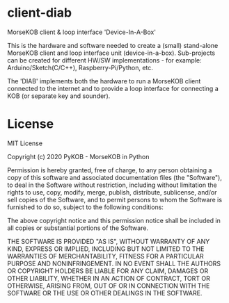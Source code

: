 # client-diab
MorseKOB client &amp; loop interface 'Device-In-A-Box'

This is the hardware and software needed to create a (small) stand-alone MorseKOB client and loop interface unit (device-in-a-box). Sub-projects can be created for different HW/SW implementations - for example: Arduino/Sketch(C/C++), Raspberry-Pi/Python, etc.

The 'DIAB' implements both the hardware to run a MorseKOB client connected to the internet and to provide a loop interface for connecting a KOB (or separate key and sounder).

# License
MIT License

Copyright (c) 2020 PyKOB - MorseKOB in Python

Permission is hereby granted, free of charge, to any person obtaining a copy
of this software and associated documentation files (the "Software"), to deal
in the Software without restriction, including without limitation the rights
to use, copy, modify, merge, publish, distribute, sublicense, and/or sell
copies of the Software, and to permit persons to whom the Software is
furnished to do so, subject to the following conditions:

The above copyright notice and this permission notice shall be included in all
copies or substantial portions of the Software.

THE SOFTWARE IS PROVIDED "AS IS", WITHOUT WARRANTY OF ANY KIND, EXPRESS OR
IMPLIED, INCLUDING BUT NOT LIMITED TO THE WARRANTIES OF MERCHANTABILITY,
FITNESS FOR A PARTICULAR PURPOSE AND NONINFRINGEMENT. IN NO EVENT SHALL THE
AUTHORS OR COPYRIGHT HOLDERS BE LIABLE FOR ANY CLAIM, DAMAGES OR OTHER
LIABILITY, WHETHER IN AN ACTION OF CONTRACT, TORT OR OTHERWISE, ARISING FROM,
OUT OF OR IN CONNECTION WITH THE SOFTWARE OR THE USE OR OTHER DEALINGS IN THE
SOFTWARE.
